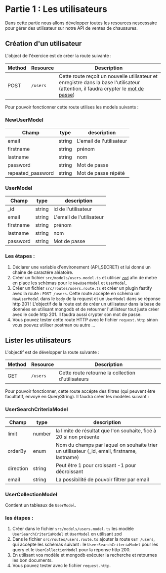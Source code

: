 # Partie 1 : Les utilisateurs

Dans cette partie nous allons développer toutes les resources nescessaire pour gérer des utilisateur sur notre API de ventes de chaussures.

## Création d'un utilisateur

L'object de l'éxercice est de créer la route suivante :

| Method | Resource | Description                                                                                                                                                                                                                              |
| ------ | -------- | ---------------------------------------------------------------------------------------------------------------------------------------------------------------------------------------------------------------------------------------- |
| POST   | `/users` | Cette route reçoit un nouvelle utilisateur et enregistre dans la base l'utilisateur (attention, il faudra crypter le [mot de passe](https://stackoverflow.com/questions/7480158/how-do-i-use-node-js-crypto-to-create-a-hmac-sha1-hash)) |

Pour pouvoir fonctionner cette route utilises les models suivants :

### NewUserModel

| Champ             | type   | description              |
| ----------------- | ------ | ------------------------ |
| email             | string | L'email de l'utilisateur |
| firstname         | string | prénom                   |
| lastname          | string | nom                      |
| password          | string | Mot de passe             |
| repeated_password | string | Mot de passe répété      |

### UserModel

| Champ     | type   | description              |
| --------- | ------ | ------------------------ |
| \_id      | string | id de l'utilisateur      |
| email     | string | L'email de l'utilisateur |
| firstname | string | prénom                   |
| lastname  | string | nom                      |
| password  | string | Mot de passe             |

### Les étapes :

1. Déclarer une variable d'environement (API_SECRET) et lui donné un chaine de caractére aléatoire.
2. Créer un fichier `src/models/users.model.ts` et utiliser [`zod`](https://zod.dev/) afin de metre en place les schèmas pour le `NewUserModel` et `UserModel`.
3. Créer un fichier `src/routes/users.route.ts` et créer un plugin fastify avec la route : `POST /users`. Cette route accépte en schèma un `NewUserModel` dans le `body` de la request et un `UserModel` dans se réponse http 201 ! L'objectif de la route est de créer un utilisateur dans la base de données en utilisant mongodb et de retourner l'utilisteur tout juste créer avec le code http 201. Il faudra aussi crypter son mot de passe.
4. Vous pouvez tester cette route HTTP avec le fichier `request.http` sinon vous pouvez utiliser postman ou autre ...

## Lister les utilisateurs

L'objectif est de développer la route suivante :

| Method | Resource | Description                                       |
| ------ | -------- | ------------------------------------------------- |
| GET    | `/users` | Cette route retourne la collection d'utilisateurs |

Pour pouvoir fonctionner, cette route accépte des filtres (qui peuvent être facultatif, envoyé en QueryString). Il faudra créer les modèles suivant :

### UserSearchCriteriaModel

| Champ     | type   | description                                                                                  |
| --------- | ------ | -------------------------------------------------------------------------------------------- |
| limit     | number | la limite de résultat que l'on souhaite, ficé à 20 si non présente                           |
| orderBy   | enum   | Nom du champs par laquel on souhaite trier un utilisateur (\_id, email, firstname, lastname) |
| direction | string | Peut être 1 pour croissant -1 pour décroissant                                               |
| email     | string | La possibilité de pouvoir filtrer par email                                                  |

### UserCollectionModel

Contient un tableaux de `UserModel`.

### les étapes :

1. Créer dans le fichier `src/models/users.model.ts` les modèle `UserSearchCriteriaModel` et `UserModel` en utilisant zod
2. Dans le fichier `src/routes/users.route.ts` ajouter la route `GET /users`, qui accépte les schèmas suivant : le `UseerSearchCriteriaModel` pour les query et le `UserCollectionModel` pour la réponse http 200.
3. En utilisant vos modèle et mongodb exécuter la recherche et retournes les bon documents.
4. Vous pouvez tester avec le fichier `request.http`.
